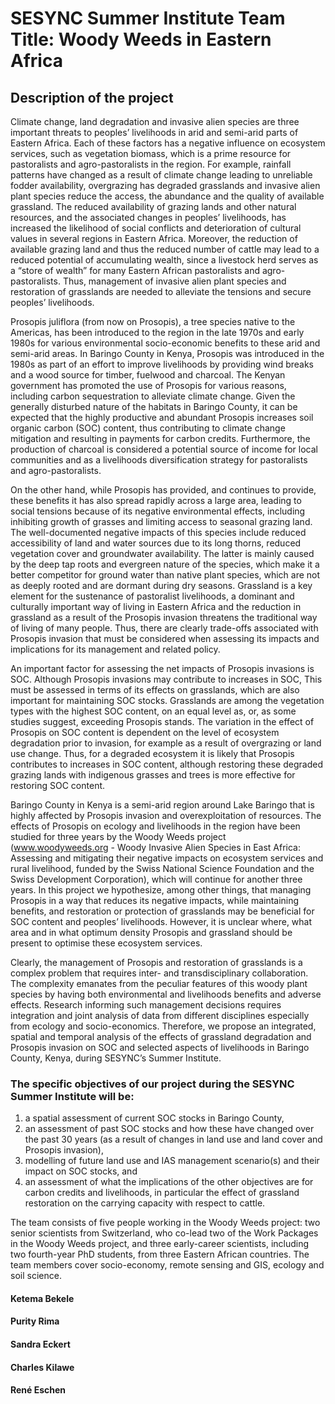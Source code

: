 # SESYNC Summer Institute Team Title: Woody Weeds in Eastern Africa

## Description of the project
Climate change, land degradation and invasive alien species are three important threats to peoples’ livelihoods in arid and semi-arid parts of Eastern Africa. Each of these factors has a negative influence on ecosystem services, such as vegetation biomass, which is a prime resource for pastoralists and agro-pastoralists in the region. For example, rainfall patterns have changed as a result of climate change leading to unreliable fodder availability, overgrazing has degraded grasslands and invasive alien plant species reduce the access, the abundance and the quality of available grassland. The reduced availability of grazing lands and other natural resources, and the associated changes in peoples’ livelihoods, has increased the likelihood of social conflicts and deterioration of cultural values in several regions in Eastern Africa. Moreover, the reduction of available grazing land and thus the reduced number of cattle may lead to a reduced potential of accumulating wealth, since a livestock herd serves as a “store of wealth” for many Eastern African pastoralists and agro-pastoralists. Thus, management of invasive alien plant species and restoration of grasslands are needed to alleviate the tensions and secure peoples’ livelihoods.

Prosopis juliflora (from now on Prosopis), a tree species native to the Americas, has been introduced to the region in the late 1970s and early 1980s for various environmental socio-economic benefits to these arid and semi-arid areas. In Baringo County in Kenya, Prosopis was introduced in the 1980s as part of an effort to improve livelihoods by providing wind breaks and a wood source for timber, fuelwood and charcoal. The Kenyan government has promoted the use of Prosopis for various reasons, including carbon sequestration to alleviate climate change. Given the generally disturbed nature of the habitats in Baringo County, it can be expected that the highly productive and abundant Prosopis increases soil organic carbon (SOC) content, thus contributing to climate change mitigation and resulting in payments for carbon credits. Furthermore, the production of charcoal is considered a potential source of income for local communities and as a livelihoods diversification strategy for pastoralists and agro-pastoralists. 

On the other hand, while Prosopis has provided, and continues to provide, these benefits it has also spread rapidly across a large area, leading to social tensions because of its negative environmental effects, including inhibiting growth of grasses and limiting access to seasonal grazing land. The well-documented negative impacts of this species include reduced accessibility of land and water sources due to its long thorns, reduced vegetation cover and groundwater availability. The latter is mainly caused by the deep tap roots and evergreen nature of the species, which make it a better competitor for ground water than native plant species, which are not as deeply rooted and are dormant during dry seasons.  Grassland is a key element for the sustenance of pastoralist livelihoods, a dominant and culturally important way of living in Eastern Africa and the reduction in grassland as a result of the Prosopis invasion threatens the traditional way of living of many people. Thus, there are clearly trade-offs associated with Prosopis invasion that must be considered when assessing its impacts and implications for its management and related policy.

An important factor for assessing the net impacts of Prosopis invasions is SOC. Although Prosopis invasions may contribute to increases in SOC, This must be assessed in terms of its effects on grasslands, which are also important for maintaining SOC stocks.  Grasslands are among the vegetation types with the highest SOC content, on an equal level as, or, as some studies suggest, exceeding Prosopis stands. The variation in the effect of Prosopis on SOC content is dependent on the level of ecosystem degradation prior to invasion, for example as a result of overgrazing or land use change. Thus, for a degraded ecosystem it is likely that Prosopis contributes to increases in SOC content, although restoring these degraded grazing lands with indigenous grasses and trees is more effective for restoring SOC content. 

Baringo County in Kenya is a semi-arid region around Lake Baringo that is highly affected by Prosopis invasion and overexploitation of resources. The effects of Prosopis on ecology and livelihoods in the region have been studied for three years by the Woody Weeds project (www.woodyweeds.org - Woody Invasive Alien Species in East Africa: Assessing and mitigating their negative impacts on ecosystem services and rural livelihood, funded by the Swiss National Science Foundation and the Swiss Development Corporation), which will continue for another three years. In this project we hypothesize, among other things, that managing Prosopis in a way that reduces its negative impacts, while maintaining benefits, and restoration or protection of grasslands may be beneficial for SOC content and peoples’ livelihoods. However, it is unclear where, what area and in what optimum density Prosopis and grassland should be present to optimise these ecosystem services. 

Clearly, the management of Prosopis and restoration of grasslands is a complex problem that requires inter- and transdisciplinary collaboration. The complexity emanates from the peculiar features of this woody plant species by having both environmental and livelihoods benefits and adverse effects. Research informing such management decisions requires integration and joint analysis of data from different disciplines especially from ecology and socio-economics. Therefore, we propose an integrated, spatial and temporal analysis of the effects of grassland degradation and Prosopis invasion on SOC and selected aspects of livelihoods in Baringo County, Kenya, during SESYNC’s Summer Institute.

### The specific objectives of our project during the SESYNC Summer Institute will be: 
1.	a spatial assessment of current SOC stocks in Baringo County, 
2.	an assessment of past SOC stocks and how these have changed over the past 30 years (as a result of changes in land use and land cover and Prosopis invasion),
3.	modelling of future land use and IAS management scenario(s) and their impact on SOC stocks, and
4.	an assessment of what the implications of the other objectives are for carbon credits and livelihoods, in particular the effect of grassland restoration on the carrying capacity with respect to cattle. 

The team consists of five people working in the Woody Weeds project: two senior scientists from Switzerland, who co-lead two of the Work Packages in the Woody Weeds project, and three early-career scientists, including two fourth-year PhD students, from three Eastern African countries. The team members cover socio-economy, remote sensing and GIS, ecology and soil science.  

#### Ketema Bekele

#### Purity Rima

#### Sandra Eckert

#### Charles Kilawe

#### René Eschen


